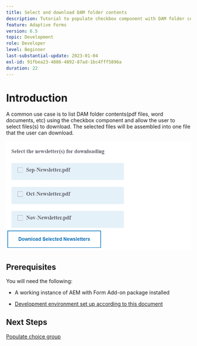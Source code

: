 ```yaml
---
title: Select and download DAM folder contents
description: Tutorial to populate checkbox component with DAM folder content and allow the user to download selected content.
feature: Adaptive Forms
version: 6.5
topic: Development
role: Developer
level: Beginner
last-substantial-update: 2023-01-04
exl-id: 91fbea23-4886-4892-87ad-1bc4fff5896a
duration: 22
---
```

# Introduction

A common use case is to list DAM folder contents(pdf files, word documents, etc) using the checkbox component and allow the user to select files(s) to download. The selected files will be assembled into one file that the user can download.

![use-case](assets/newsletters-download1.png)

## Prerequisites

You will need the following:

* A working instance of AEM with Form Add-on package installed

* [Development environment set up according to this document](https://experienceleague.adobe.com/docs/experience-manager-learn/forms/creating-your-first-osgi-bundle/create-your-first-osgi-bundle.html)

## Next Steps

[Populate choice group](./populating-choice-group-with-dam-folder-content.md)
